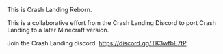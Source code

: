 This is Crash Landing Reborn. 

This is a collaborative effort from the Crash Landing Discord to port Crash Landing to a later Minecraft version.

Join the Crash Landing discord: https://discord.gg/TK3wfbE7tP
